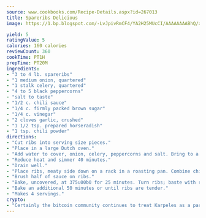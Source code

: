 ```yaml
---
source: www.cookbooks.com/Recipe-Details.aspx?id=267013
title: Spareribs Delicious
image: https://1.bp.blogspot.com/-LvJpivRmCF4/YA2H25MUcCI/AAAAAAAABhQ/xgndXuMf7Zopp5S4RExCblnSp5YGujfSQCLcBGAsYHQ/s320/8.png

yield: 5
ratingValue: 5
calories: 160 calories
reviewCount: 360
cookTime: PT1H
prepTime: PT20M
ingredients:
- "3 to 4 lb. spareribs"
- "1 medium onion, quartered"
- "1 stalk celery, quartered"
- "4 to 5 black peppercorns"
- "salt to taste"
- "1/2 c. chili sauce"
- "1/4 c. firmly packed brown sugar"
- "1/4 c. vinegar"
- "2 cloves garlic, crushed"
- "1 1/2 tsp. prepared horseradish"
- "1 tsp. chili powder"
directions:
- "Cut ribs into serving size pieces."
- "Place in a large Dutch oven."
- "Add water to cover, onion, celery, peppercorns and salt. Bring to a boil; cover."
- "Reduce heat and simmer 40 minutes."
- "Drain well."
- "Place ribs, meaty side down on a rack in a roasting pan. Combine chili sauce and remaining ingredients; stir well."
- "Brush half of sauce on ribs."
- "Bake, uncovered, at 375u00b0 for 25 minutes. Turn ribs; baste with remaining sauce."
- "Bake an additional 50 minutes or until ribs are tender."
- "Makes 4 servings."
crypto:
- "Certainly the bitcoin community continues to treat Karpeles as a pariah."
---
```


